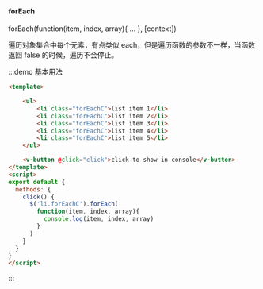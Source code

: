 #### forEach

forEach(function(item, index, array){ ... }, [context])  

遍历对象集合中每个元素，有点类似 each，但是遍历函数的参数不一样，当函数返回 false 的时候，遍历不会停止。

:::demo 基本用法
```html
<template>

    <ul>
        <li class="forEachC">list item 1</li>
        <li class="forEachC">list item 2</li>
        <li class="forEachC">list item 3</li>
        <li class="forEachC">list item 4</li>
        <li class="forEachC">list item 5</li>
    </ul>

    <v-button @click="click">click to show in console</v-button>
</template>
<script>
export default {
  methods: {
    click() {
      $('li.forEachC').forEach(
        function(item, index, array){
          console.log(item, index, array)
        }
      )
    }
  }
}
</script>
```
:::
